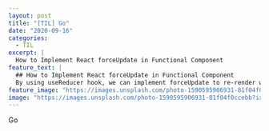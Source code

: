 ```yaml
---
layout: post
title: "[TIL] Go"
date: "2020-09-16"
categories:
  - TIL
excerpt: |
  How to Implement React forceUpdate in Functional Component
feature_text: |
  ## How to Implement React forceUpdate in Functional Component
  By using useReducer hook, we can implement forceUpdate to re-render whenever resize event happens.
feature_image: "https://images.unsplash.com/photo-1590595906931-81f04f0ccebb?ixlib=rb-1.2.1&ixid=eyJhcHBfaWQiOjEyMDd9&auto=format&fit=crop&w=2250&q=80"
image: "https://images.unsplash.com/photo-1590595906931-81f04f0ccebb?ixlib=rb-1.2.1&ixid=eyJhcHBfaWQiOjEyMDd9&auto=format&fit=crop&w=2250&q=80"
---
```


Go
